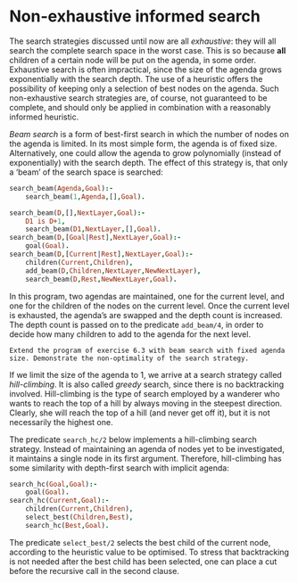 <!--H3: Section 6.3-->
# Non-exhaustive informed search #

The search strategies discussed until now are all *exhaustive*: they will all search the complete search space in the worst case. This is so because **all** children of a certain node will be put on the agenda, in some order. Exhaustive search is often impractical, since the size of the agenda grows exponentially with the search depth. The use of a heuristic offers the possibility of keeping only a selection of best nodes on the agenda. Such non-exhaustive search strategies are, of course, not guaranteed to be complete, and should only be applied in combination with a reasonably informed heuristic.

*Beam search* is a form of best-first search in which the number of nodes on the agenda is limited. In its most simple form, the agenda is of fixed size. Alternatively, one could allow the agenda to grow polynomially (instead of exponentially) with the search depth. The effect of this strategy is, that only a &lsquo;beam&rsquo; of the search space is searched:
```Prolog
search_beam(Agenda,Goal):-
    search_beam(1,Agenda,[],Goal).

search_beam(D,[],NextLayer,Goal):-
    D1 is D+1,
    search_beam(D1,NextLayer,[],Goal).
search_beam(D,[Goal|Rest],NextLayer,Goal):-
    goal(Goal).
search_beam(D,[Current|Rest],NextLayer,Goal):-
    children(Current,Children),
    add_beam(D,Children,NextLayer,NewNextLayer),
    search_beam(D,Rest,NewNextLayer,Goal).
```
In this program, two agendas are maintained, one for the current level, and one for the children of the nodes on the current level. Once the current level is exhausted, the agenda&rsquo;s are swapped and the depth count is increased. The depth count is passed on to the predicate `add_beam/4`, in order to decide how many children to add to the agenda for the next level.

```{exercise} 6.6
Extend the program of exercise 6.3 with beam search with fixed agenda size. Demonstrate the non-optimality of the search strategy.
```

If we limit the size of the agenda to 1, we arrive at a search strategy called *hill-climbing*. It is also called *greedy* search, since there is no backtracking involved. Hill-climbing is the type of search employed by a wanderer who wants to reach the top of a hill by always moving in the steepest direction. Clearly, she will reach the top of a hill (and never get off it), but it is not necessarily the highest one.

The predicate `search_hc/2` below implements a hill-climbing search strategy. Instead of maintaining an agenda of nodes yet to be investigated, it maintains a single node in its first argument. Therefore, hill-climbing has some similarity with depth-first search with implicit agenda:
```Prolog
search_hc(Goal,Goal):-
    goal(Goal).
search_hc(Current,Goal):-
    children(Current,Children),
    select_best(Children,Best),
    search_hc(Best,Goal).
```
The predicate `select_best/2` selects the best child of the current node, according to the heuristic value to be optimised. To stress that backtracking is not needed after the best child has been selected, one can place a cut before the recursive call in the second clause.
